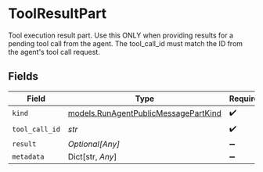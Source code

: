 # ToolResultPart

Tool execution result part. Use this ONLY when providing results for a pending tool call from the agent. The tool_call_id must match the ID from the agent's tool call request.


## Fields

| Field                                                                              | Type                                                                               | Required                                                                           | Description                                                                        |
| ---------------------------------------------------------------------------------- | ---------------------------------------------------------------------------------- | ---------------------------------------------------------------------------------- | ---------------------------------------------------------------------------------- |
| `kind`                                                                             | [models.RunAgentPublicMessagePartKind](../models/runagentpublicmessagepartkind.md) | :heavy_check_mark:                                                                 | N/A                                                                                |
| `tool_call_id`                                                                     | *str*                                                                              | :heavy_check_mark:                                                                 | N/A                                                                                |
| `result`                                                                           | *Optional[Any]*                                                                    | :heavy_minus_sign:                                                                 | N/A                                                                                |
| `metadata`                                                                         | Dict[str, *Any*]                                                                   | :heavy_minus_sign:                                                                 | N/A                                                                                |